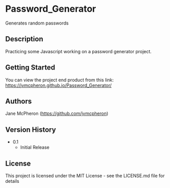# Password_Generator

Generates random passwords

## Description

Practicing some Javascript working on a password generator project.

## Getting Started

You can view the project end product from this link: https://jvmcpheron.github.io/Password_Generator/

## Authors

Jane McPheron (https://github.com/jvmcpheron)

## Version History

* 0.1
    * Initial Release

## License

This project is licensed under the MIT License - see the LICENSE.md file for details

